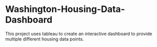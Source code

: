 # Washington-Housing-Data-Dashboard
This project uses tableau to create an interactive dashboard to provide multiple different housing data points.
